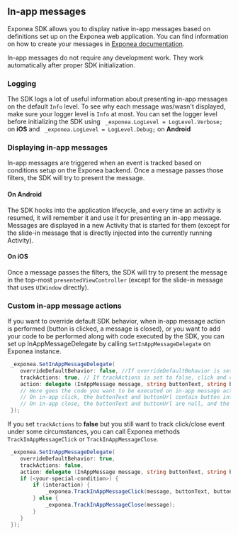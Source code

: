 ## In-app messages
Exponea SDK allows you to display native in-app messages based on definitions set up on the Exponea web application. You can find information on how to create your messages in [Exponea documentation](https://docs.exponea.com/docs/in-app-messages).

In-app messages do not require any development work. They work automatically after proper SDK initialization.

### Logging
The SDK logs a lot of useful information about presenting in-app messages on the default `Info` level. To see why each message was/wasn't displayed, make sure your logger level is  `Info` at most. You can set the logger level before initializing the SDK using ` _exponea.LogLevel = LogLevel.Verbose;` on **iOS** and ` _exponea.LogLevel = LogLevel.Debug;` on **Android**

### Displaying in-app messages
In-app messages are triggered when an event is tracked based on conditions setup on the Exponea backend. Once a message passes those filters, the SDK will try to present the message. 

#### On Android

The SDK hooks into the application lifecycle, and every time an activity is resumed, it will remember it and use it for presenting an in-app message. Messages are displayed in a new Activity that is started for them (except for the slide-in message that is directly injected into the currently running Activity).

#### On iOS

Once a message passes the filters, the SDK will try to present the message in the top-most `presentedViewController` (except for the slide-in message that uses `UIWindow` directly).

### Custom in-app message actions
If you want to override default SDK behavior, when in-app message action is performed (button is clicked, a message is closed), or you want to add your code to be performed along with code executed by the SDK, you can set up InAppMessageDelegate by calling `SetInAppMessageDelegate` on Exponea instance.

```csharp
 _exponea.SetInAppMessageDelegate(
 	overrideDefaultBehavior: false, //If overrideDefaultBehavior is set to true, default in-app action will not be performed ( e.g. deep link )
 	trackActions: true, // If trackActions is set to false, click and close in-app events will not be tracked automatically
 	action: delegate (InAppMessage message, string buttonText, string buttonUrl, bool interaction) {
    // Here goes the code you want to be executed on in-app message action
    // On in-app click, the buttonText and buttonUrl contain button info, and the interaction is true
    // On in-app close, the buttonText and buttonUrl are null, and the interaction is false.
 });
```
If you set `trackActions` to **false** but you still want to track click/close event under some circumstances, you can call Exponea methods `TrackInAppMessageClick` or `TrackInAppMessageClose`.

```csharp
 _exponea.SetInAppMessageDelegate(
 	overrideDefaultBehavior: true, 
 	trackActions: false, 
 	action: delegate (InAppMessage message, string buttonText, string buttonUrl, bool interaction) {
 	if (<your-special-condition>) {
	    if (interaction) {
	        _exponea.TrackInAppMessageClick(message, buttonText, buttonUrl);
	    } else {
	        _exponea.TrackInAppMessageClose(message);
	    }
    }
 });
```
